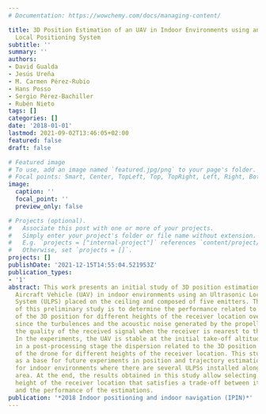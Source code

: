 ```yaml
---
# Documentation: https://wowchemy.com/docs/managing-content/

title: 3D Position Estimation of an UAV in Indoor Environments using an Ultrasonic
  Local Positioning System
subtitle: ''
summary: ''
authors:
- David Gualda
- Jesús Ureña
- M. Carmen Pérez-Rubio
- Hans Posso
- Sergio Pérez-Bachiller
- Rubén Nieto
tags: []
categories: []
date: '2018-01-01'
lastmod: 2021-09-02T13:46:05+02:00
featured: false
draft: false

# Featured image
# To use, add an image named `featured.jpg/png` to your page's folder.
# Focal points: Smart, Center, TopLeft, Top, TopRight, Left, Right, BottomLeft, Bottom, BottomRight.
image:
  caption: ''
  focal_point: ''
  preview_only: false

# Projects (optional).
#   Associate this post with one or more of your projects.
#   Simply enter your project's folder or file name without extension.
#   E.g. `projects = ["internal-project"]` references `content/project/deep-learning/index.md`.
#   Otherwise, set `projects = []`.
projects: []
publishDate: '2021-12-15T14:55:04.521953Z'
publication_types:
- '1'
abstract: This work presents an initial study of 3D position estimation of an Unmanned
  Aircraft Vehicle (UAV) in indoor environments using an Ultrasonic Local Positioning
  System (ULPS) placed on the ceiling and composed of five emitters. The objective
  of this preliminary study is to determine the performance related to the estimation
  of the 3D position for different heights of the receiver location over the drone,
  since the turbulences and the acoustic noise generated by the propellers can degrade
  the quality of the received signal when the receiver is nearest to the drone surface.
  In the experiments, the UAV is stable at the initial take-off altitude to determine
  in a post-processing stage the dispersion related to the 3D position estimation
  of the drone for different heights of the receiver location. This study is presented
  as a base for future experiments in position and trajectory estimations of UAVs
  for indoor environments where there are several ULPSs installed along the localization
  area. At the end, the results obtained in this study allow selecting a suitable
  height of the receiver location that satisfies a trade-off between its position
  and the performance of the estimations.
publication: '*2018 Indoor positioning and indoor navigation (IPIN)*'
---
```

